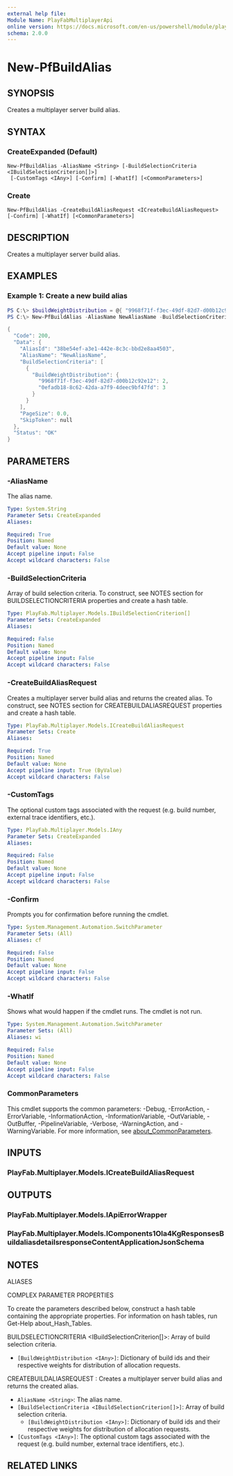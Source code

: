 ```yaml
---
external help file:
Module Name: PlayFabMultiplayerApi
online version: https://docs.microsoft.com/en-us/powershell/module/playfabmultiplayerapi/new-pfbuildalias
schema: 2.0.0
---
```


# New-PfBuildAlias

## SYNOPSIS
Creates a multiplayer server build alias.

## SYNTAX

### CreateExpanded (Default)
```
New-PfBuildAlias -AliasName <String> [-BuildSelectionCriteria <IBuildSelectionCriterion[]>]
 [-CustomTags <IAny>] [-Confirm] [-WhatIf] [<CommonParameters>]
```

### Create
```
New-PfBuildAlias -CreateBuildAliasRequest <ICreateBuildAliasRequest> [-Confirm] [-WhatIf] [<CommonParameters>]
```

## DESCRIPTION
Creates a multiplayer server build alias.

## EXAMPLES

### Example 1: Create a new build alias
```powershell
PS C:\> $buildWeightDistribution = @{ "9968f71f-f3ec-49df-82d7-d00b12c92e12" = 2; "0efadb18-8c62-42da-a7f9-4deec9bf47fd" = 3 }
PS C:\> New-PfBuildAlias -AliasName NewAliasName -BuildSelectionCriteria @(@{ "BuildWeightDistribution" = $buildWeightDistribution}) | ConvertTo-Json -depth 5

{
  "Code": 200,
  "Data": {
    "AliasId": "38be54ef-a3e1-442e-8c3c-bbd2e8aa4503",
    "AliasName": "NewAliasName",
    "BuildSelectionCriteria": [
      {
        "BuildWeightDistribution": {
          "9968f71f-f3ec-49df-82d7-d00b12c92e12": 2,
          "0efadb18-8c62-42da-a7f9-4deec9bf47fd": 3
        }
      }
    ],
    "PageSize": 0.0,
    "SkipToken": null
  },
  "Status": "OK"
}
```



## PARAMETERS

### -AliasName
The alias name.

```yaml
Type: System.String
Parameter Sets: CreateExpanded
Aliases:

Required: True
Position: Named
Default value: None
Accept pipeline input: False
Accept wildcard characters: False
```

### -BuildSelectionCriteria
Array of build selection criteria.
To construct, see NOTES section for BUILDSELECTIONCRITERIA properties and create a hash table.

```yaml
Type: PlayFab.Multiplayer.Models.IBuildSelectionCriterion[]
Parameter Sets: CreateExpanded
Aliases:

Required: False
Position: Named
Default value: None
Accept pipeline input: False
Accept wildcard characters: False
```

### -CreateBuildAliasRequest
Creates a multiplayer server build alias and returns the created alias.
To construct, see NOTES section for CREATEBUILDALIASREQUEST properties and create a hash table.

```yaml
Type: PlayFab.Multiplayer.Models.ICreateBuildAliasRequest
Parameter Sets: Create
Aliases:

Required: True
Position: Named
Default value: None
Accept pipeline input: True (ByValue)
Accept wildcard characters: False
```

### -CustomTags
The optional custom tags associated with the request (e.g.
build number, external trace identifiers, etc.).

```yaml
Type: PlayFab.Multiplayer.Models.IAny
Parameter Sets: CreateExpanded
Aliases:

Required: False
Position: Named
Default value: None
Accept pipeline input: False
Accept wildcard characters: False
```

### -Confirm
Prompts you for confirmation before running the cmdlet.

```yaml
Type: System.Management.Automation.SwitchParameter
Parameter Sets: (All)
Aliases: cf

Required: False
Position: Named
Default value: None
Accept pipeline input: False
Accept wildcard characters: False
```

### -WhatIf
Shows what would happen if the cmdlet runs.
The cmdlet is not run.

```yaml
Type: System.Management.Automation.SwitchParameter
Parameter Sets: (All)
Aliases: wi

Required: False
Position: Named
Default value: None
Accept pipeline input: False
Accept wildcard characters: False
```

### CommonParameters
This cmdlet supports the common parameters: -Debug, -ErrorAction, -ErrorVariable, -InformationAction, -InformationVariable, -OutVariable, -OutBuffer, -PipelineVariable, -Verbose, -WarningAction, and -WarningVariable. For more information, see [about_CommonParameters](http://go.microsoft.com/fwlink/?LinkID=113216).

## INPUTS

### PlayFab.Multiplayer.Models.ICreateBuildAliasRequest

## OUTPUTS

### PlayFab.Multiplayer.Models.IApiErrorWrapper

### PlayFab.Multiplayer.Models.IComponents1Ola4KgResponsesBuildaliasdetailsresponseContentApplicationJsonSchema

## NOTES

ALIASES

COMPLEX PARAMETER PROPERTIES

To create the parameters described below, construct a hash table containing the appropriate properties. For information on hash tables, run Get-Help about_Hash_Tables.


BUILDSELECTIONCRITERIA <IBuildSelectionCriterion[]>: Array of build selection criteria.
  - `[BuildWeightDistribution <IAny>]`: Dictionary of build ids and their respective weights for distribution of allocation requests.

CREATEBUILDALIASREQUEST <ICreateBuildAliasRequest>: Creates a multiplayer server build alias and returns the created alias.
  - `AliasName <String>`: The alias name.
  - `[BuildSelectionCriteria <IBuildSelectionCriterion[]>]`: Array of build selection criteria.
    - `[BuildWeightDistribution <IAny>]`: Dictionary of build ids and their respective weights for distribution of allocation requests.
  - `[CustomTags <IAny>]`: The optional custom tags associated with the request (e.g. build number, external trace identifiers, etc.).

## RELATED LINKS


